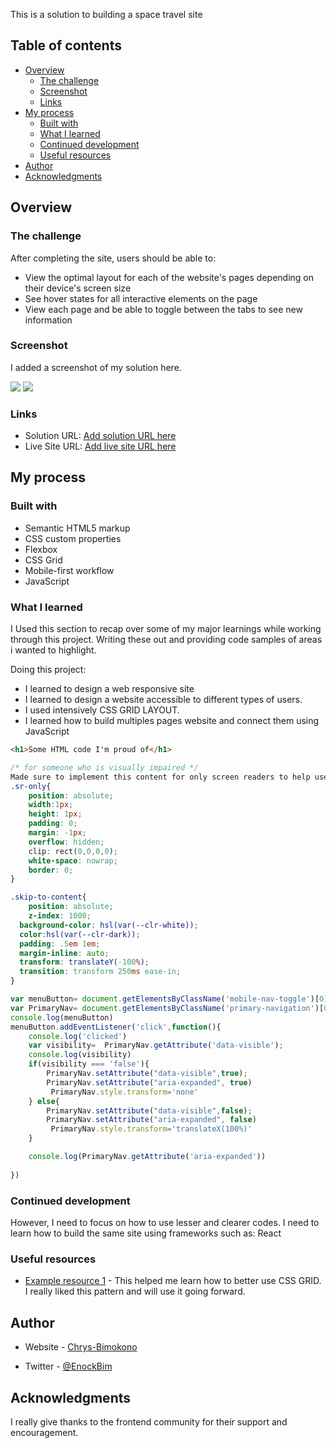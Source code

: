 
This is a solution to building a space travel site

## Table of contents

- [Overview](#overview)
  - [The challenge](#the-challenge)
  - [Screenshot](#screenshot)
  - [Links](#links)
- [My process](#my-process)
  - [Built with](#built-with)
  - [What I learned](#what-i-learned)
  - [Continued development](#continued-development)
  - [Useful resources](#useful-resources)
- [Author](#author)
- [Acknowledgments](#acknowledgments)



## Overview

### The challenge

After completing the site, 
users should be able to:

- View the optimal layout for each of the website's pages depending on their device's screen size
- See hover states for all interactive elements on the page
- View each page and be able to toggle between the tabs to see new information

### Screenshot
I added a screenshot of my solution here.

![](./assets/mobileView.jpeg)
![](./assets/moonPageView.jpeg)


### Links

- Solution URL: [Add solution URL here](https://your-solution-url.com)
- Live Site URL: [Add live site URL here](https://your-live-site-url.com)

## My process

### Built with

- Semantic HTML5 markup
- CSS custom properties
- Flexbox
- CSS Grid
- Mobile-first workflow
- JavaScript


### What I learned

I Used this section to recap over some of my major learnings while working through this project. Writing these out and providing code samples of areas i wanted to highlight.

Doing this project:

* I learned to design a web responsive site
* I learned to design a website accessible to different types of users.
* I used intensively CSS GRID LAYOUT.
* I learned how to build multiples pages website and connect them using JavaScript



```html
<h1>Some HTML code I'm proud of</h1>
```
```css
/* for someone who is visually impaired */
Made sure to implement this content for only screen readers to help users without vision.
.sr-only{
    position: absolute;
    width:1px;
    height: 1px;
    padding: 0;
    margin: -1px;
    overflow: hidden;
    clip: rect(0,0,0,0);
    white-space: nowrap;
    border: 0;
}

.skip-to-content{
    position: absolute;
    z-index: 1000;
  background-color: hsl(var(--clr-white));
  color:hsl(var(--clr-dark));
  padding: .5em 1em;
  margin-inline: auto;
  transform: translateY(-100%);
  transition: transform 250ms ease-in;
}
```
```js
var menuButton= document.getElementsByClassName('mobile-nav-toggle')[0];
var PrimaryNav= document.getElementsByClassName('primary-navigation')[0]
console.log(menuButton)
menuButton.addEventListener('click',function(){
    console.log('clicked')
    var visibility=  PrimaryNav.getAttribute('data-visible');
    console.log(visibility)
    if(visibility === 'false'){
        PrimaryNav.setAttribute("data-visible",true);
        PrimaryNav.setAttribute("aria-expanded", true)
         PrimaryNav.style.transform='none'
    } else{
        PrimaryNav.setAttribute("data-visible",false);
        PrimaryNav.setAttribute("aria-expanded", false)
         PrimaryNav.style.transform='translateX(100%)'
    }

    console.log(PrimaryNav.getAttribute('aria-expanded'))
    
})
```

### Continued development
However, I need to focus on how to use lesser and clearer codes.
I need to learn how to build the same site using frameworks such as: React


### Useful resources

- [Example resource 1](https://www.youtube.com/kepowob) - This helped me learn how to better use CSS GRID. I really liked this pattern and will use it going forward.

## Author

- Website - [Chrys-Bimokono](https://chrysbim.com/index.html)

- Twitter - [@EnockBim](https://twitter.com/home)


## Acknowledgments
I really give thanks to the frontend community for their support and encouragement.


